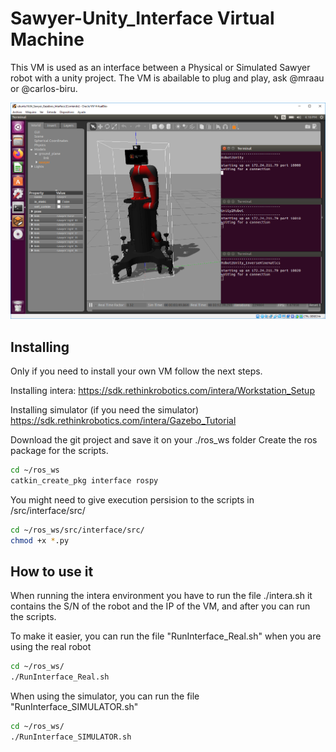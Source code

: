 # Sawyer-Unity_Interface Virtual Machine

This VM is used as an interface between a Physical or Simulated Sawyer robot with a unity project.
The VM is abailable to plug and play, ask @mraau or @carlos-biru.

![Image](./screen.PNG)

Installing
----------
Only if you need to install your own VM follow the next steps.

Installing intera:
https://sdk.rethinkrobotics.com/intera/Workstation_Setup

Installing simulator (if you need the simulator)
https://sdk.rethinkrobotics.com/intera/Gazebo_Tutorial

Download the git project and save it on your ./ros_ws folder
Create the ros package for the scripts.

```sh
cd ~/ros_ws
catkin_create_pkg interface rospy
```
You might need to give execution persision to the scripts in /src/interface/src/
```sh
cd ~/ros_ws/src/interface/src/
chmod +x *.py
```

How to use it
-------------
When running the intera environment you have to run the file ./intera.sh it contains the S/N of the robot and the IP of the VM, and after you can run the scripts.

To make it easier, you can run the file "RunInterface_Real.sh" when you are using the real robot
```sh
cd ~/ros_ws/
./RunInterface_Real.sh
```

When using the simulator, you can run the file "RunInterface_SIMULATOR.sh"
```sh
cd ~/ros_ws/
./RunInterface_SIMULATOR.sh
```


